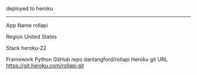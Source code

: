 deployed to heroku


---------------


App Name
rollapi

Region
United States

Stack
heroku-22

Framework
 Python
GitHub repo
  danlangford/rollapi
Heroku git URL
https://git.heroku.com/rollapi.git

